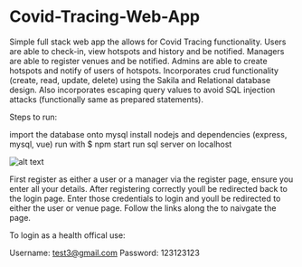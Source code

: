 # Covid-Tracing-Web-App

Simple full stack web app the allows for Covid Tracing functionality. Users are able to check-in, view hotspots and history and be notified. Managers are able to register venues and be notified. Admins are able to create hotspots and notify of users of hotspots. Incorporates crud functionality (create, read, update, delete) using the Sakila and Relational database design. Also incorporates escaping query values to avoid SQL injection attacks (functionally same as prepared statements).

Steps to run:

import the database onto mysql
install nodejs and dependencies (express, mysql, vue)
run with $ npm start
run sql server on localhost

![alt text](https://github.com/andersonchin/Covid-Tracing-Web-App/tree/main/AJPZ?raw=true)

First register as either a user or a manager via the register page, ensure you enter all your details. After registering correctly youll be redirected back to
the login page. Enter those credentials to login and youll be redirected to either the user or venue page. Follow the links along the to naivgate the page.

To login as a health offical use:

Username: test3@gmail.com
Password: 123123123
